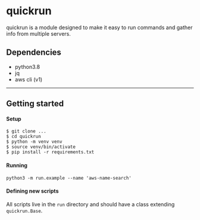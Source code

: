# quickrun

quickrun is a module designed to make it easy to run commands and gather info from multiple servers.  

## Dependencies
- python3.8
- jq
- aws cli (v1)

---

## Getting started

#### Setup
```
$ git clone ...
$ cd quickrun
$ python -m venv venv
$ source venv/bin/activate
$ pip install -r requirements.txt
```

#### Running
```
python3 -m run.example --name 'aws-name-search'
```

#### Defining new scripts

All scripts live in the `run` directory and should have a class extending `quickrun.Base`.  
